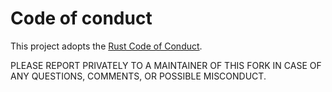 # Code of conduct

<!-- TODO(portable-rustls) UPDATE INFO BELOW FOR THIS FORK -->

This project adopts the [Rust Code of Conduct](https://www.rust-lang.org/policies/code-of-conduct).
<!-- TODO(portable-rustls) UPDATE INFO FOR THIS FORK:
Please email rustls-mod@googlegroups.com to report any instance of misconduct, or if you
have any comments or questions on the Code of Conduct.
-- -->
<!-- TODO(portable-rustls) CLEANUP & UPDATE WITH MORE SPECIFIC INFO FOR THIS FORK: -->
PLEASE REPORT PRIVATELY TO A MAINTAINER OF THIS FORK IN CASE OF ANY QUESTIONS, COMMENTS, OR POSSIBLE MISCONDUCT.

